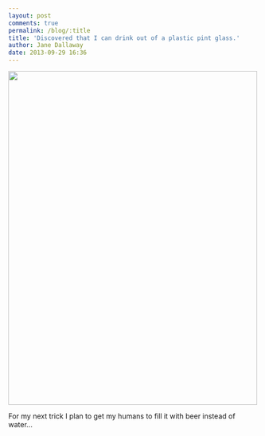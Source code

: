 ```yaml
---
layout: post
comments: true
permalink: /blog/:title
title: 'Discovered that I can drink out of a plastic pint glass.'
author: Jane Dallaway
date: 2013-09-29 16:36
---
```


<div><a href="http://static.skitters.dallaway.com/UDtp_photo.JPG"><img src="http://static.skitters.dallaway.com/UDtp_thumb_photo.JPG" width="500" height="670"/></a></div>


  

For my next trick I plan to get my humans to fill it with beer instead of water...
      
